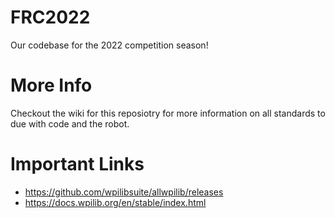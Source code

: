 # FRC2022
Our codebase for the 2022 competition season!

# More Info

Checkout the wiki for this reposiotry for more information on all standards to due with code and the robot.

# Important Links

- https://github.com/wpilibsuite/allwpilib/releases
- https://docs.wpilib.org/en/stable/index.html
